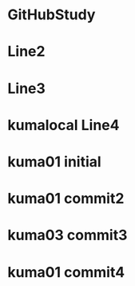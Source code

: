 # GitHubStudy
# Line2
# Line3
# kumalocal Line4
# kuma01 initial
# kuma01 commit2
# kuma03 commit3
# kuma01 commit4
